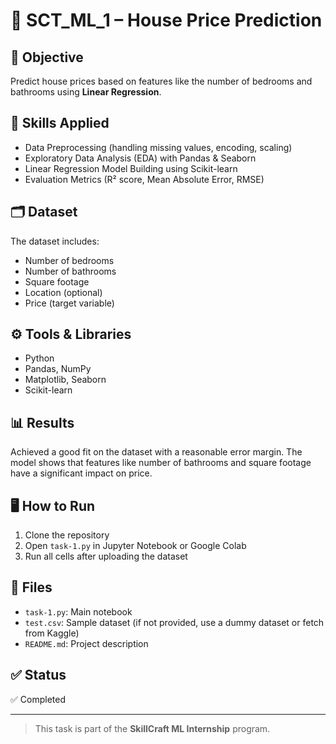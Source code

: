 # 🏡 SCT_ML_1 – House Price Prediction

## 📌 Objective
Predict house prices based on features like the number of bedrooms and bathrooms using **Linear Regression**.

## 🧠 Skills Applied
- Data Preprocessing (handling missing values, encoding, scaling)
- Exploratory Data Analysis (EDA) with Pandas & Seaborn
- Linear Regression Model Building using Scikit-learn
- Evaluation Metrics (R² score, Mean Absolute Error, RMSE)

## 🗂️ Dataset
The dataset includes:
- Number of bedrooms
- Number of bathrooms
- Square footage
- Location (optional)
- Price (target variable)

## ⚙️ Tools & Libraries
- Python
- Pandas, NumPy
- Matplotlib, Seaborn
- Scikit-learn

## 📊 Results
Achieved a good fit on the dataset with a reasonable error margin. The model shows that features like number of bathrooms and square footage have a significant impact on price.

## 🖥️ How to Run
1. Clone the repository  
2. Open `task-1.py` in Jupyter Notebook or Google Colab  
3. Run all cells after uploading the dataset

## 📁 Files
- `task-1.py`: Main notebook
- `test.csv`: Sample dataset (if not provided, use a dummy dataset or fetch from Kaggle)
- `README.md`: Project description

## ✅ Status
✅ Completed

---

> This task is part of the **SkillCraft ML Internship** program.
> 
